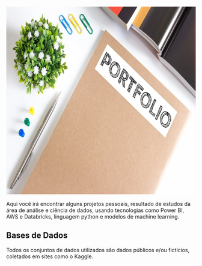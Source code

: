 <p align="center">
  <img src="https://github.com/AnaFlavia-Albuq/portfolio/blob/main/Imagens/portfolio.png" width="100%" height="500">
</p>


Aqui você irá encontrar alguns projetos pessoais, resultado de estudos da área de análise e ciência de dados, usando tecnologias como Power BI, AWS e Databricks, linguagem python e modelos de machine learning.


## Bases de Dados

Todos os conjuntos de dados utilizados são dados públicos e/ou fictícios, coletados em sites como o Kaggle.
